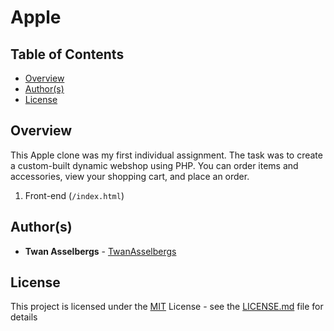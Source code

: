 # Apple


## Table of Contents

  - [Overview](#overview)
  - [Author(s)](#authors)
  - [License](#license)


## Overview

This Apple clone was my first individual assignment. The task was to create a custom-built dynamic webshop using PHP. You can order items and accessories, view your shopping cart, and place an order.

1. Front-end (`/index.html`)
   

## Author(s)

- **Twan Asselbergs** - [TwanAsselbergs](https://github.com/TwanAsselbergs)


## License

This project is licensed under the [MIT](LICENSE.md)
License - see the [LICENSE.md](LICENSE.md) file for
details
